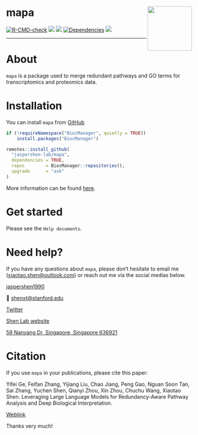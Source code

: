 <!-- README.md is generated from README.Rmd. Please edit that file -->

# mapa <img src="man/figures/mapa_logo.png" align="right" alt="" width="120" />
<!-- badges: start -->
[![R-CMD-check](https://github.com/jaspershen-lab/mapa/actions/workflows/R-CMD-check.yaml/badge.svg)](https://github.com/jaspershen-lab/mapa/actions/workflows/R-CMD-check.yaml)
[![](https://www.r-pkg.org/badges/version/mapa?color=green)](https://cran.r-project.org/package=mapa)
[![](https://img.shields.io/github/languages/code-size/jaspershen/mapa.svg)](https://github.com/jaspershen/mapa)
[![Dependencies](https://tinyverse.netlify.com/badge/mapa)](https://cran.r-project.org/package=mapa)
[![](https://img.shields.io/badge/lifecycle-experimental-orange.svg)](https://www.tidyverse.org/lifecycle/#experimental)
<!-- badges: end -->
------

# About

`mapa` is a package used to merge redundant pathways and GO terms for transcriptomics and proteomics data.


# Installation

You can install `mapa` from [GitHub](https://github.com/jaspershen-lab/mapa)

``` r
if (!requireNamespace("BiocManager", quietly = TRUE))
    install.packages("BiocManager")

remotes::install_github(
  "jaspershen-lab/mapa",
  dependencies = TRUE,
  repos        = BiocManager::repositories(),
  upgrade      = "ask" 
)
```

More information can be found [here](https://jaspershen.github.com/mapa).

# Get started

Please see the `Help documents`.

# Need help?

If you have any questions about `mapa`, please don’t hesitate to
email me (<xiaotao.shen@outlook.com>) or reach out me via the social medias below.

<i class="fa fa-weixin"></i>
[jaspershen1990](https://www.jaspershenlab.com/image/wechat_QR.jpg)

📩 <shenxt@stanford.edu>

<i class="fa fa-twitter"></i>
[Twitter](https://twitter.com/xiaotaoshen1990)

<i class="fa fa-home"></i>
[Shen Lab website](https://www.shen-lab.org/)

<i class="fa fa-map-marker-alt"></i> [59 Nanyang Dr, Singapore, Singapore 636921](https://www.google.com/maps/place/Alway+Building/@37.4322345,-122.1770883,17z/data=!3m1!4b1!4m5!3m4!1s0x808fa4d335c3be37:0x9057931f3b312c29!8m2!3d37.4322345!4d-122.1748996)

# Citation

If you use `mapa` in your publications, please cite this paper:

Yifei Ge, Feifan Zhang, Yijiang Liu, Chao Jiang, Peng Gao, Nguan Soon Tan, Sai Zhang, Yuchen Shen, Qianyi Zhou, Xin Zhou, Chuchu Wang, Xiaotao Shen. Leveraging Large Language Models for Redundancy-Aware Pathway Analysis and Deep Biological Interpretation. 

[Weblink](https://www.biorxiv.org/content/10.1101/2025.08.23.671949v1.abstract)

Thanks very much!
